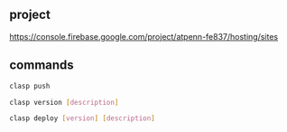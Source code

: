 

## project
https://console.firebase.google.com/project/atpenn-fe837/hosting/sites


## commands
```bash
clasp push
```

```bash
clasp version [description]
```

```bash
clasp deploy [version] [description]
```
